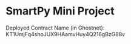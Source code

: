 # SmartPy Mini Project

Deployed Contract Name (in Ghostnet): KT1UmjFq4shoJUX9HAamvHuy4Q216gBzG88v


